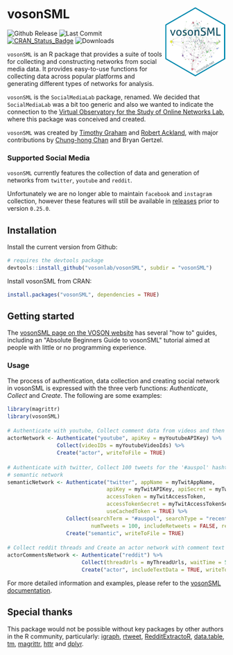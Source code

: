# vosonSML <img src="vosonSML/man/figures/logo.png" width="140px" align="right"/>
![Github Release](https://img.shields.io/github/release-pre/vosonlab/vosonSML.svg?logo=github&colorB=yellow)
![Last Commit](https://img.shields.io/github/last-commit/vosonlab/vosonSML.svg)
[![CRAN_Status_Badge](http://www.r-pkg.org/badges/version/vosonSML)](https://CRAN.R-project.org/package=vosonSML)
![Downloads](https://cranlogs.r-pkg.org/badges/vosonSML)

`vosonSML` is an R package that provides a suite of tools for collecting and constructing networks from social media data. It provides easy-to-use functions for collecting data across popular platforms and generating different types of networks for analysis.

`vosonSML` is the `SocialMediaLab` package, renamed. We decided that `SocialMediaLab` was a bit too generic and also we wanted to indicate the connection to the [Virtual Observatory for the Study of Online Networks Lab](http://vosonlab.net), where this package was conceived and created.

`vosonSML` was created by [Timothy Graham](http://uq.academia.edu/TimGraham) and [Robert Ackland](https://researchers.anu.edu.au/researchers/ackland-rj), with major contributions by [Chung-hong Chan](https://github.com/chainsawriot) and Bryan Gertzel.

### Supported Social Media

`vosonSML` currently features the collection of data and generation of networks from `twitter`, `youtube` and `reddit`. 

Unfortunately we are no longer able to maintain `facebook` and `instagram` collection, however these features will still be available in [releases](https://github.com/vosonlab/vosonSML/releases) prior to version `0.25.0`.

## Installation

Install the current version from Github:
```R
# requires the devtools package
devtools::install_github("vosonlab/vosonSML", subdir = "vosonSML")
```

Install vosonSML from CRAN:
```R
install.packages("vosonSML", dependencies = TRUE)
```

## Getting started

The [vosonSML page on the VOSON website](http://vosonlab.net/vosonSML) has several "how to" guides, including an "Absolute Beginners Guide to vosonSML" tutorial aimed at people with little or no programming experience.

### Usage

The process of authentication, data collection and creating social network in vosonSML is expressed with the three verb functions: *Authenticate*, *Collect* and *Create*. The following are some examples:

```R
library(magrittr)
library(vosonSML)

# Authenticate with youtube, Collect comment data from videos and then Create an actor network
actorNetwork <- Authenticate("youtube", apiKey = myYoutubeAPIKey) %>%
                Collect(videoIDs = myYoutubeVideoIds) %>%
                Create("actor", writeToFile = TRUE)

# Authenticate with twitter, Collect 100 tweets for the '#auspol' hashtag and Create a 
# semantic network
semanticNetwork <- Authenticate("twitter", appName = myTwitAppName,
                                apiKey = myTwitAPIKey, apiSecret = myTwitAPISecret,
                                accessToken = myTwitAccessToken,
                                accessTokenSecret = myTwitAccessTokenSecret,
                                useCachedToken = TRUE) %>%
                   Collect(searchTerm = "#auspol", searchType = "recent", 
                           numTweets = 100, includeRetweets = FALSE, retryOnRateLimit = TRUE) %>%
                   Create("semantic", writeToFile = TRUE)

# Collect reddit threads and Create an actor network with comment text as edge attribute
actorCommentsNetwork <- Authenticate("reddit") %>%
                        Collect(threadUrls = myThreadUrls, waitTime = 5) %>%
                        Create("actor", includeTextData = TRUE, writeToFile = TRUE)
```
For more detailed information and examples, please refer to the [vosonSML documentation](https://github.com/vosonlab/vosonSML/blob/master/vosonSML.pdf).

## Special thanks

This package would not be possible without key packages by other authors in the R community, particularly: [igraph](https://github.com/igraph/rigraph), [rtweet](https://github.com/mkearney/rtweet), [RedditExtractoR](https://github.com/ivan-rivera/RedditExtractoR), [data.table](https://github.com/Rdatatable/data.table), [tm](https://cran.r-project.org/web/packages/tm/index.html), [magrittr](https://cran.r-project.org/web/packages/magrittr/), [httr](https://github.com/hadley/httr) and [dplyr](https://github.com/hadley/dplyr).
